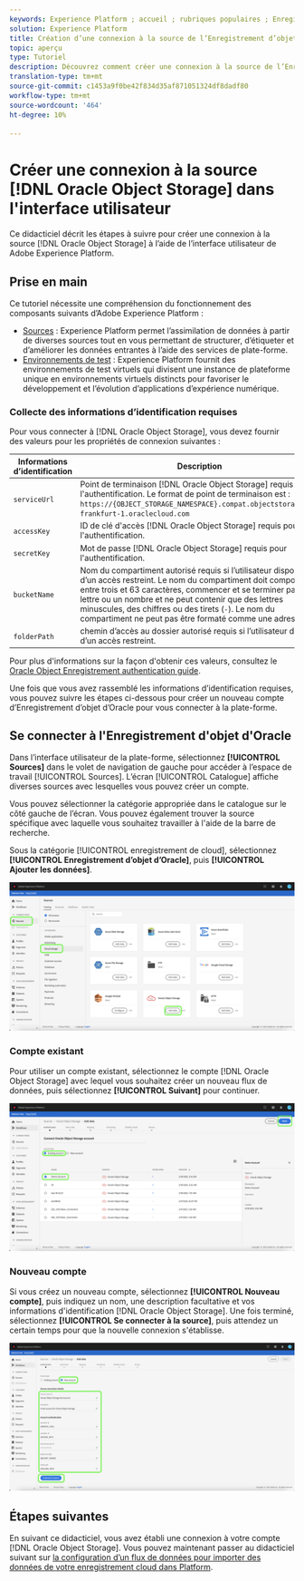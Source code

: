 ```yaml
---
keywords: Experience Platform ; accueil ; rubriques populaires ; Enregistrement d'objet Oracle ; enregistrement d'objet oracle
solution: Experience Platform
title: Création d’une connexion à la source de l’Enregistrement d’objet d’Oracle dans l’interface utilisateur
topic: aperçu
type: Tutoriel
description: Découvrez comment créer une connexion à la source de l’Enregistrement d’objets d’Oracle à l’aide de l’interface utilisateur Adobe Experience Platform.
translation-type: tm+mt
source-git-commit: c1453a9f0be42f834d35af871051324df8dadf80
workflow-type: tm+mt
source-wordcount: '464'
ht-degree: 10%

---
```



# Créer une connexion à la source [!DNL Oracle Object Storage] dans l&#39;interface utilisateur

Ce didacticiel décrit les étapes à suivre pour créer une connexion à la source [!DNL Oracle Object Storage] à l’aide de l’interface utilisateur de Adobe Experience Platform.

## Prise en main

Ce tutoriel nécessite une compréhension du fonctionnement des composants suivants d’Adobe Experience Platform :

* [Sources](../../../../home.md) : Experience Platform permet l’assimilation de données à partir de diverses sources tout en vous permettant de structurer, d’étiqueter et d’améliorer les données entrantes à l’aide des services de plate-forme.
* [Environnements de test](../../../../../sandboxes/home.md) : Experience Platform fournit des environnements de test virtuels qui divisent une instance de plateforme unique en environnements virtuels distincts pour favoriser le développement et l’évolution d’applications d’expérience numérique.

### Collecte des informations d’identification requises

Pour vous connecter à [!DNL Oracle Object Storage], vous devez fournir des valeurs pour les propriétés de connexion suivantes :

| Informations d’identification | Description |
| ---------- | ----------- |
| `serviceUrl` | Point de terminaison [!DNL Oracle Object Storage] requis pour l&#39;authentification. Le format de point de terminaison est : `https://{OBJECT_STORAGE_NAMESPACE}.compat.objectstorage.eu-frankfurt-1.oraclecloud.com` |
| `accessKey` | ID de clé d&#39;accès [!DNL Oracle Object Storage] requis pour l&#39;authentification. |
| `secretKey` | Mot de passe [!DNL Oracle Object Storage] requis pour l&#39;authentification. |
| `bucketName` | Nom du compartiment autorisé requis si l’utilisateur dispose d’un accès restreint. Le nom du compartiment doit comporter entre trois et 63 caractères, commencer et se terminer par une lettre ou un nombre et ne peut contenir que des lettres minuscules, des chiffres ou des tirets (`-`). Le nom du compartiment ne peut pas être formaté comme une adresse IP. |
| `folderPath` | chemin d’accès au dossier autorisé requis si l’utilisateur dispose d’un accès restreint. |

Pour plus d&#39;informations sur la façon d&#39;obtenir ces valeurs, consultez le [Oracle Object Enregistrement authentication guide](https://docs.oracle.com/en-us/iaas/Content/Identity/Concepts/usercredentials.htm#User_Credentials).

Une fois que vous avez rassemblé les informations d’identification requises, vous pouvez suivre les étapes ci-dessous pour créer un nouveau compte d’Enregistrement d’objet d’Oracle pour vous connecter à la plate-forme.

## Se connecter à l&#39;Enregistrement d&#39;objet d&#39;Oracle

Dans l’interface utilisateur de la plate-forme, sélectionnez **[!UICONTROL Sources]** dans le volet de navigation de gauche pour accéder à l’espace de travail [!UICONTROL Sources]. L’écran [!UICONTROL Catalogue] affiche diverses sources avec lesquelles vous pouvez créer un compte.

Vous pouvez sélectionner la catégorie appropriée dans le catalogue sur le côté gauche de l’écran. Vous pouvez également trouver la source spécifique avec laquelle vous souhaitez travailler à l&#39;aide de la barre de recherche.

Sous la catégorie [!UICONTROL enregistrement de cloud], sélectionnez **[!UICONTROL Enregistrement d’objet d’Oracle]**, puis **[!UICONTROL Ajouter les données]**.

![catalogue](../../../../images/tutorials/create/oracle-object-storage/catalog.png)

### Compte existant

Pour utiliser un compte existant, sélectionnez le compte [!DNL Oracle Object Storage] avec lequel vous souhaitez créer un nouveau flux de données, puis sélectionnez **[!UICONTROL Suivant]** pour continuer.

![existant](../../../../images/tutorials/create/oracle-object-storage/existing.png)

### Nouveau compte

Si vous créez un nouveau compte, sélectionnez **[!UICONTROL Nouveau compte]**, puis indiquez un nom, une description facultative et vos informations d&#39;identification [!DNL Oracle Object Storage]. Une fois terminé, sélectionnez **[!UICONTROL Se connecter à la source]**, puis attendez un certain temps pour que la nouvelle connexion s&#39;établisse.

![new](../../../../images/tutorials/create/oracle-object-storage/new.png)

## Étapes suivantes

En suivant ce didacticiel, vous avez établi une connexion à votre compte [!DNL Oracle Object Storage]. Vous pouvez maintenant passer au didacticiel suivant sur [la configuration d’un flux de données pour importer des données de votre enregistrement cloud dans Platform](../../dataflow/batch/cloud-storage.md).
